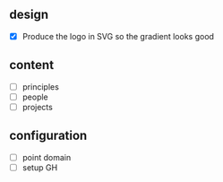 
## design
- [x] Produce the logo in SVG so the gradient looks good

## content
- [ ] principles
- [ ] people
- [ ] projects

## configuration
- [ ] point domain
- [ ] setup GH
